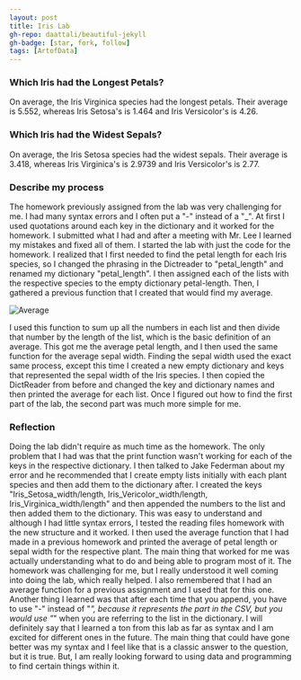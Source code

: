 ```yaml
---
layout: post
title: Iris Lab
gh-repo: daattali/beautiful-jekyll
gh-badge: [star, fork, follow]
tags: [ArtofData]
---
```


### Which Iris had the Longest Petals?

On average, the Iris Virginica species had the longest petals. Their average is 5.552, whereas Iris Setosa's is 1.464 and Iris Versicolor's is 4.26. 

### Which Iris had the Widest Sepals?

On average, the Iris Setosa species had the widest sepals. Their average is 3.418, whereas Iris Virginica's is 2.9739 and Iris Versicolor's is 2.77. 

### Describe my process

The homework previously assigned from the lab was very challenging for me. I had many syntax errors and I often put a "-" instead of a "_". At first I used quotations around each key in the dictionary and it worked for the homework. I submitted what I had and after a meeting with Mr. Lee I learned my mistakes and fixed all of them. 
I started the lab with just the code for the homework. I realized that I first needed to find the petal length for each Iris species, so I changed the phrasing in the Dictreader to "petal_length" and renamed my dictionary "petal_length". I then assigned each of the lists with the respective species to the empty dictionary petal-length. Then, I gathered a previous function that I created that would find my average. 

![Average](../assets/img/average)

I used this function to sum up all the numbers in each list and then divide that number by the length of the list, which is the basic definition of an average. This got me the average petal length, and I then used the same function for the average sepal width. Finding the sepal width used the exact same process, except this time I created a new empty dictionary and keys that represented the sepal width of the Iris species. I then copied the DictReader from before and changed the key and dictionary names and then printed the average for each list. Once I figured out how to find the first part of the lab, the second part was much more simple for me.

### Reflection
Doing the lab didn't require as much time as the homework. The only problem that I had was that the print function wasn't working for each of the keys in the respective dictionary. I then talked to Jake Federman about my error and he recommended that I create empty lists initially with each plant species and then add them to the dictionary after. I created the keys "Iris_Setosa_width/length, Iris_Vericolor_width/length, Iris_Virginica_width/length" and then appended the numbers to the list and then added them to the dictionary. This was easy to understand and although I had little syntax errors, I tested the reading files homework with the new structure and it worked. I then used the average function that I had made in a previous homework and printed the average of petal length or sepal width for the respective plant.
The main thing that worked for me was actually understanding what to do and being able to program most of it. The homework was challenging for me, but I really understood it well coming into doing the lab, which really helped. I also remembered that I had an average function for a previous assignment and I used that for this one. Another thing I learned was that after each time that you append, you have to use "-" instead of "_", because it represents the part in the CSV, but you would use "_" when you are referring to the list in the dictionary. I will definitely say that I learned a ton from this lab as far as syntax and I am excited for different ones in the future. The main thing that could have gone better was my syntax and I feel like that is a classic answer to the question, but it is true. But, I am really looking forward to using data and programming to find certain things within it. 